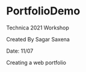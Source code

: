 # PortfolioDemo
Technica 2021 Workshop

Created By Sagar Saxena

Date: 11/07

Creating a web portfolio